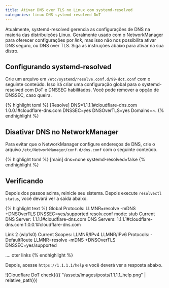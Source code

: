 ```yaml
---
title: Ativar DNS over TLS no Linux com systemd-resolved
categories: linux DNS systemd-resolved DoT
---
```


Atualmente, systemd-resolved gerencia as configurações de DNS na maioria das distribuições Linux. Geralmente usado com o NetworkManager para oferecer configurações por _link_, mas isso não nos possibilita ativar DNS seguro, ou DNS over TLS. Siga as instruções abaixo para ativar na sua distro.

## Configurando systemd-resolved

Crie um arquivo em `/etc/systemd/resolve.conf.d/99-dot.conf` com o seguinte conteúdo. Isso irá criar uma configuração global para o systemd-resolved com DoT e DNSSEC habilitados. Você pode remover a opção de DNSSEC, caso queira.

{% highlight toml %}
[Resolve]
DNS=1.1.1.1#cloudflare-dns.com 1.0.0.1#cloudflare-dns.com 
DNSSEC=yes
DNSOverTLS=yes
Domains=~.
{% endhighlight %}

## Disativar DNS no NetworkManager

Para evitar que o NetworkManager configure endereços de DNS, crie o arquivo `/etc/NetworkManager/conf.d/dns.conf` com o seguinte conteúdo.

{% highlight toml %}
[main]
dns=none
systemd-resolved=false
{% endhighlight %}

## Verificando

Depois dos passos acima, reinicie seu sistema. Depois execute `resolvectl status`, você devará ver a saída abaixo.

{% highlight text %}
Global
         Protocols: LLMNR=resolve -mDNS +DNSOverTLS DNSSEC=yes/supported
  resolv.conf mode: stub
Current DNS Server: 1.1.1.1#cloudflare-dns.com
       DNS Servers: 1.1.1.1#cloudflare-dns.com 1.0.0.1#cloudflare-dns.com

Link 2 (wlp1s0)
    Current Scopes: LLMNR/IPv4 LLMNR/IPv6
         Protocols: -DefaultRoute LLMNR=resolve -mDNS +DNSOverTLS DNSSEC=yes/supported

....
oter links
{% endhighlight %}

Depois, acesse `https://1.1.1.1/help` e você deverá ver a resposta abaixo.

![Cloudflare DoT check]({{ "/assets/images/posts/1.1.1.1_help.png" | relative_path}})
